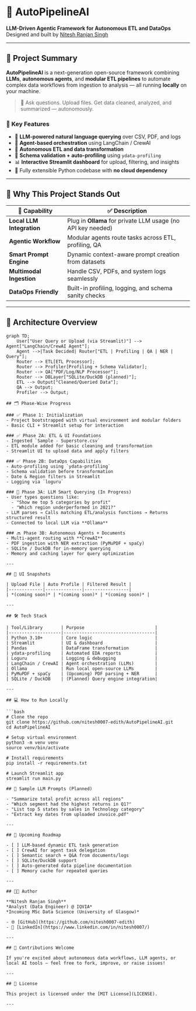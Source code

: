 # 🤖 AutoPipelineAI

**LLM-Driven Agentic Framework for Autonomous ETL and DataOps**  
Designed and built by [Nitesh Ranjan Singh](https://github.com/nitesh0007-edith)

---

## 🚀 Project Summary

**AutoPipelineAI** is a next-generation open-source framework combining **LLMs**, **autonomous agents**, and **modular ETL pipelines** to automate complex data workflows from ingestion to analysis — all running **locally** on your machine.

> 🧠 Ask questions. Upload files. Get data cleaned, analyzed, and summarized — autonomously.

### 🔑 Key Features

- 💬 **LLM-powered natural language querying** over CSV, PDF, and logs
- 🔄 **Agent-based orchestration** using LangChain / CrewAI
- 🧼 **Autonomous ETL and data transformation**
- 🧪 **Schema validation + auto-profiling** using `ydata-profiling`
- 📊 **Interactive Streamlit dashboard** for upload, filtering, and insights
- 🧱 Fully extensible Python codebase with **no cloud dependency**

---

## 🧠 Why This Project Stands Out

| 🚀 Capability | ✅ Description |
|--------------|----------------|
| **Local LLM Integration** | Plug in **Ollama** for private LLM usage (no API key needed) |
| **Agentic Workflow** | Modular agents route tasks across ETL, profiling, QA |
| **Smart Prompt Engine** | Dynamic context-aware prompt creation from datasets |
| **Multimodal Ingestion** | Handle CSV, PDFs, and system logs seamlessly |
| **DataOps Friendly** | Built-in profiling, logging, and schema sanity checks |

---

## 🧱 Architecture Overview

```mermaid
graph TD;
    User["User Query or Upload (via Streamlit)"] --> Agent["LangChain/CrewAI Agent"];
    Agent -->|Task Decided| Router["ETL | Profiling | QA | NER | Query"];
    Router --> ETL[ETL Processor];
    Router --> Profiler[Profiling + Schema Validator];
    Router --> QA["PDF/Log/NLP Processor"];
    Router --> DBLayer["SQLite/DuckDB (planned)"];
    ETL --> Output["Cleaned/Queried Data"];
    QA --> Output;
    Profiler --> Output;

## 🗂️ Phase-Wise Progress

### ✅ Phase 1: Initialization
- Project bootstrapped with virtual environment and modular folders  
- Basic CLI + Streamlit setup for interaction

### ✅ Phase 2A: ETL & UI Foundations
- Ingested `Sample - Superstore.csv`  
- ETL module added for basic cleaning and transformation  
- Streamlit UI to upload data and apply filters

### ✅ Phase 2B: DataOps Capabilities
- Auto-profiling using `ydata-profiling`  
- Schema validation before transformation  
- Date & Region filters in Streamlit  
- Logging via `loguru`

### 🔄 Phase 3A: LLM Smart Querying (In Progress)
- User types questions like:  
  - "Show me top 5 categories by profit"  
  - "Which region underperformed in 2021?"
- LLM parses → Calls matching ETL/analysis functions → Returns structured result  
- Connected to local LLM via **Ollama**

### 🔜 Phase 3B: Autonomous Agents + Documents
- Multi-agent routing with **CrewAI**  
- PDF ingestion with NER extraction (PyMuPDF + spaCy)  
- SQLite / DuckDB for in-memory querying  
- Memory and caching layer for query optimization

---

## 📸 UI Snapshots

| Upload File | Auto Profile | Filtered Result |
|-------------|--------------|-----------------|
| *(coming soon)* | *(coming soon)* | *(coming soon)* |

---

## 🛠️ Tech Stack

| Tool/Library       | Purpose                           |
|--------------------|-----------------------------------|
| Python 3.10+       | Core logic                        |
| Streamlit          | UI & dashboard                    |
| Pandas             | DataFrame transformation          |
| ydata-profiling    | Automated EDA reports             |
| Loguru             | Logging & debugging               |
| LangChain / CrewAI | Agent orchestration (LLMs)        |
| Ollama             | Run local open-source LLMs        |
| PyMuPDF + spaCy    | (Upcoming) PDF parsing + NER      |
| SQLite / DuckDB    | (Planned) Query engine integration|

---

## 💻 How to Run Locally

```bash
# Clone the repo
git clone https://github.com/nitesh0007-edith/AutoPipelineAI.git
cd AutoPipelineAI

# Setup virtual environment
python3 -m venv venv
source venv/bin/activate

# Install requirements
pip install -r requirements.txt

# Launch Streamlit app
streamlit run main.py

## 💬 Sample LLM Prompts (Planned)

- "Summarize total profit across all regions"  
- "Which segment had the highest returns in Q1?"  
- "List top 5 states by sales in Technology category"  
- "Extract key dates from uploaded invoice.pdf"

---

## 🧠 Upcoming Roadmap

- [ ] LLM-based dynamic ETL task generation  
- [ ] CrewAI for agent task delegation  
- [ ] Semantic search + Q&A from documents/logs  
- [ ] SQLite/DuckDB support  
- [ ] Auto-generated data pipeline documentation  
- [ ] Memory cache for repeated queries

---

## 👨‍💻 Author

**Nitesh Ranjan Singh**  
*Analyst (Data Engineer) @ IQVIA*  
*Incoming MSc Data Science (University of Glasgow)*

- 🌐 [GitHub](https://github.com/nitesh0007-edith)  
- 🔗 [LinkedIn](https://www.linkedin.com/in/nitesh0007/)

---

## 🙌 Contributions Welcome

If you're excited about autonomous data workflows, LLM agents, or local AI tools — feel free to fork, improve, or raise issues!

---

## 📄 License

This project is licensed under the [MIT License](LICENSE).

---
